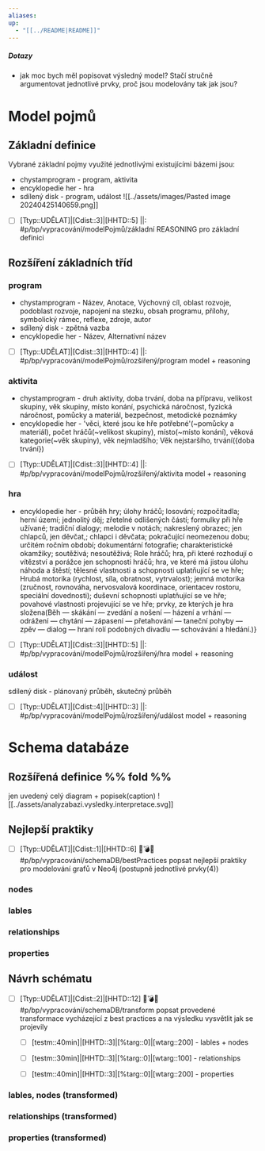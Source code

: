 ```yaml
---
aliases: 
up:
  - "[[../README|README]]"
---
```


#####  Dotazy
- jak moc bych měl popisovat výsledný model? Stačí stručně argumentovat jednotlivé prvky, proč jsou modelovány tak jak jsou?

# Model pojmů
## Základní definice
Vybrané základní pojmy využité jednotlivými existujícími bázemi jsou:
- chystamprogram - program, aktivita
- encyklopedie her - hra
- sdílený disk - program, událost
![[../assets/images/Pasted image 20240425140659.png]]
- [ ] [Ttyp::UDĚLAT]|[Cdist::3]|[HHTD::5] ||: #p/bp/vypracování/modelPojmů/základní REASONING pro základní definici

## Rozšíření základních tříd

### program
- chystamprogram - Název, Anotace, Výchovný cíl, oblast rozvoje, podoblast rozvoje, napojení na stezku, obsah programu, přílohy, symbolický rámec, reflexe, zdroje, autor
- sdílený disk - zpětná vazba
- encyklopedie her - Název, Alternativní název
- [ ] [Ttyp::UDĚLAT]|[Cdist::3]|[HHTD::4] ||: #p/bp/vypracování/modelPojmů/rozšířený/program model + reasoning


### aktivita
- chystamprogram - druh aktivity, doba trvání, doba na přípravu, velikost skupiny, věk skupiny, místo konání, psychická náročnost, fyzická náročnost, pomůcky a materiál, bezpečnost, metodické poznámky
- encyklopedie her - 'věci, které jsou ke hře potřebné'(~pomůcky a materiál), počet hráčů(~velikost skupiny), místo(~místo konání), věková kategorie(~věk skupiny), věk nejmladšího; Věk nejstaršího, trvání({doba trvání})


- [ ] [Ttyp::UDĚLAT]|[Cdist::3]|[HHTD::4]  ||: #p/bp/vypracování/modelPojmů/rozšířený/aktivita  model + reasoning


### hra
- encyklopedie her - průběh hry; úlohy hráčů; losování; rozpočitadla; herní území; jednolitý děj; zřetelné odlišených částí; formulky při hře užívané; tradiční dialogy; melodie v notách; nakreslený obrazec; jen chlapců, jen děvčat,; chlapci i děvčata; pokračující neomezenou dobu; určitém ročním období; dokumentární fotografie; charakteristické okamžiky; soutěživá; nesoutěživá; Role hráčů; hra, při které rozhodují o vítězství a porážce jen schopnosti hráčů; hra, ve které má jistou úlohu náhoda a štěstí; tělesné vlastnosti a schopnosti uplatňující se ve hře; Hrubá motorika (rychlost, síla, obratnost, vytrvalost); jemná motorika (zručnost, rovnováha, nervosvalová koordinace, orientacev rostoru, speciální dovednosti); duševní schopnosti uplatňující se ve hře; povahové vlastnosti projevující se ve hře; prvky, ze kterých je hra složena(Běh — skákání — zvedání a nošení — házení a vrhání — odrážení — chytání — zápasení — přetahování — taneční pohyby — zpěv — dialog — hraní rolí podobných divadlu — schovávání a hledání.)}


- [ ] [Ttyp::UDĚLAT]|[Cdist::3]|[HHTD::5]  ||: #p/bp/vypracování/modelPojmů/rozšířený/hra model + reasoning

### událost
sdílený disk - plánovaný průběh, skutečný průběh

- [ ] [Ttyp::UDĚLAT]|[Cdist::4]|[HHTD::3]  ||:  #p/bp/vypracování/modelPojmů/rozšířený/událost model + reasoning

# Schema databáze
## Rozšířená definice %% fold %% 
jen uvedený celý diagram + popisek(caption)
![[../assets/analyzabazi.vysledky.interpretace.svg]]

## Nejlepší praktiky
- [ ] [Ttyp::UDĚLAT]|[Cdist::1]|[HHTD::6] 🚧💣🚧 #p/bp/vypracování/schemaDB/bestPractices popsat nejlepší praktiky pro modelování grafů v Neo4j (postupně jednotlivé prvky(4))
### nodes

### lables

### relationships

### properties



## Návrh schématu
- [ ] [Ttyp::UDĚLAT]|[Cdist::2]|[HHTD::12] 🚧💣🚧 #p/bp/vypracování/schemaDB/transform popsat provedené transformace vycházející z best practices a na výsledku vysvětlit jak se projevily
	- [ ] [testm::40min]|[HHTD::3]|[%targ::0]|[wtarg::200] - lables + nodes
	- [ ] [testm::30min]|[HHTD::3]|[%targ::0]|[wtarg::100] - relationships
	- [ ] [testm::40min]|[HHTD::3]|[%targ::0]|[wtarg::200] - properties


### lables, nodes (transformed)

### relationships (transformed)

### properties (transformed)


